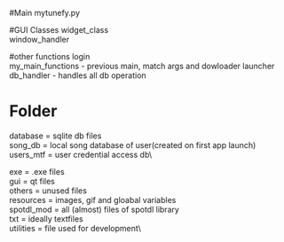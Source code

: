 #Main
mytunefy.py

#GUI Classes
widget_class\
window_handler

#other functions
login\
my_main_functions - previous main, match args and dowloader launcher
db_handler - handles all db operation



# Folder
database = sqlite db files \
    song_db = local song database of user(created on first app launch)
    users_mtf = user credential access db\

exe = .exe files\
gui = qt files\
others = unused files\
resources = images, gif and gloabal variables\
spotdl_mod = all (almost) files of spotdl library\
txt = ideally textfiles\
utilities = file used for development\
